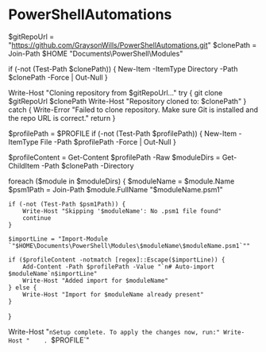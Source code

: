 # PowerShellAutomations

$gitRepoUrl = "https://github.com/GraysonWills/PowerShellAutomations.git"
$clonePath = Join-Path $HOME "Documents\PowerShell\Modules"


if (-not (Test-Path $clonePath)) {
    New-Item -ItemType Directory -Path $clonePath -Force | Out-Null
}

Write-Host "Cloning repository from $gitRepoUrl..."
try {
    git clone $gitRepoUrl $clonePath
    Write-Host "Repository cloned to: $clonePath"
} catch {
    Write-Error "Failed to clone repository. Make sure Git is installed and the repo URL is correct."
    return
}

$profilePath = $PROFILE
if (-not (Test-Path $profilePath)) {
    New-Item -ItemType File -Path $profilePath -Force | Out-Null
}

$profileContent = Get-Content $profilePath -Raw
$moduleDirs = Get-ChildItem -Path $clonePath -Directory

foreach ($module in $moduleDirs) {
    $moduleName = $module.Name
    $psm1Path = Join-Path $module.FullName "$moduleName.psm1"

    if (-not (Test-Path $psm1Path)) {
        Write-Host "Skipping '$moduleName': No .psm1 file found"
        continue
    }

    $importLine = "Import-Module `"$HOME\Documents\PowerShell\Modules\$moduleName\$moduleName.psm1`""

    if ($profileContent -notmatch [regex]::Escape($importLine)) {
        Add-Content -Path $profilePath -Value "`n# Auto-import $moduleName`n$importLine"
        Write-Host "Added import for $moduleName"
    } else {
        Write-Host "Import for $moduleName already present"
    }
}

Write-Host "`nSetup complete. To apply the changes now, run:"
Write-Host "    . `$PROFILE`"

